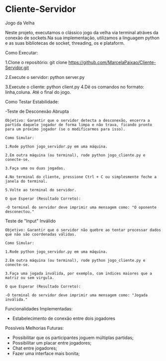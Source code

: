 # Cliente-Servidor

Jogo da Velha

Neste projeto, executamos o clássico jogo da velha via terminal atráves da conexão de sockets.Na sua implementação, utilizamos a linguagem python e as suas bibliotecas de socket, threading, os e plataform.

Como Executar: 

1.Clone o repositório:
    git clone <https://github.com/MarcelaPaixao/Cliente-Servidor.git>

2.Execute o servidor:
    python server.py

3.Execute o cliente:
    python client.py
4.Dê os comandos no formato: linha,coluna. Até o final do jogo.


Como Testar Estabilidade: 

-Teste de Desconexão Abrupta

    Objetivo: Garantir que o servidor detecta a desconexão, encerra a partida daquele jogador de forma limpa e não trava, ficando pronto para um próximo jogador (se o modificarmos para isso).

    Como Simular:

    1.Rode python jogo_servidor.py em uma máquina.

    2.Em outra máquina (ou terminal), rode python jogo_cliente.py e conecte-se.

    3.Faça uma ou duas jogadas.

    4.No terminal do cliente, pressione Ctrl + C ou simplesmente feche a janela do terminal.

    5.Volte ao terminal do servidor.

    O que Esperar (Resultado Correto):

    -O terminal do servidor deve imprimir uma mensagem como: "O oponente desconectou."

Teste de "Input" Inválido


    Objetivo: Garantir que o servidor não quebre ao tentar processar dados que não são coordenadas válidas.

    Como Simular:
    
    1.Rode python jogo_servidor.py em uma máquina.

    2.Em outra máquina (ou terminal), rode python jogo_cliente.py e conecte-se.

    3.Faça uma jogada inválida, por exemplo, com indices maiores que a matriz ou sem virgula.

    O que Esperar (Resultado Correto):

    -O terminal do servidor deve imprimir uma mensagem como: "Jogada inválida."



   
Funcionalidades Implementadas:

- Estabelecimento de conexão entre dois jogadores

Possíveis Melhorias Futuras:

- Possibilitar que os participantes joguem múltiplas partidas;
- Possibilitar um placar entre jogadores;
- Chat entre jogadores;
- Fazer uma interface mais bonita;

